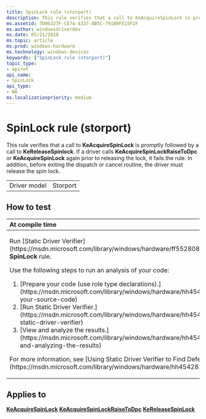 ```yaml
---
title: SpinLock rule (storport)
description: This rule verifies that a call to KeAcquireSpinLock is promptly followed by a call to KeReleaseSpinlock.
ms.assetid: 7D06327F-CE74-4337-8B5C-79189FE15F2F
ms.author: windowsdriverdev
ms.date: 05/21/2018
ms.topic: article
ms.prod: windows-hardware
ms.technology: windows-devices
keywords: ["SpinLock rule (storport)"]
topic_type:
- apiref
api_name:
- SpinLock
api_type:
- NA
ms.localizationpriority: medium
---
```


# SpinLock rule (storport)


This rule verifies that a call to **KeAcquireSpinLock** is promptly followed by a call to **KeReleaseSpinlock**. If a driver calls **KeAcquireSpinLockRaiseToDpc** or **KeAcquireSpinLock** again prior to releasing the lock, it fails the rule. In addition, before exiting the dispatch or cancel routine, the driver must release the spin lock.

|              |          |
|--------------|----------|
| Driver model | Storport |

How to test
-----------

<table>
<colgroup>
<col width="100%" />
</colgroup>
<thead>
<tr class="header">
<th align="left">At compile time</th>
</tr>
</thead>
<tbody>
<tr class="odd">
<td align="left"><p>Run [Static Driver Verifier](https://msdn.microsoft.com/library/windows/hardware/ff552808) and specify the <strong>SpinLock</strong> rule.</p>
Use the following steps to run an analysis of your code:
<ol>
<li>[Prepare your code (use role type declarations).](https://msdn.microsoft.com/library/windows/hardware/hh454281#preparing-your-source-code)</li>
<li>[Run Static Driver Verifier.](https://msdn.microsoft.com/library/windows/hardware/hh454281#running-static-driver-verifier)</li>
<li>[View and analyze the results.](https://msdn.microsoft.com/library/windows/hardware/hh454281#viewing-and-analyzing-the-results)</li>
</ol>
<p>For more information, see [Using Static Driver Verifier to Find Defects in Drivers](https://msdn.microsoft.com/library/windows/hardware/hh454281).</p></td>
</tr>
</tbody>
</table>

Applies to
----------

[**KeAcquireSpinLock**](https://msdn.microsoft.com/library/windows/hardware/ff551917)
[**KeAcquireSpinLockRaiseToDpc**](https://msdn.microsoft.com/library/windows/hardware/ff551928)
[**KeReleaseSpinLock**](https://msdn.microsoft.com/library/windows/hardware/ff553145)
 

 





